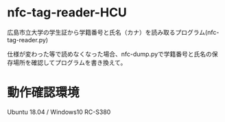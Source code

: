 # nfc-tag-reader-HCU
広島市立大学の学生証から学籍番号と氏名（カナ）を読み取るプログラム(nfc-tag-reader.py)

仕様が変わった等で読めなくなった場合、nfc-dump.pyで学籍番号と氏名の保存場所を確認してプログラムを書き換えて。

# 動作確認環境
Ubuntu 18.04 / Windows10
RC-S380
